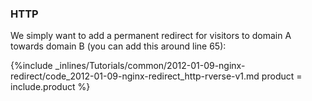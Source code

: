 <!--  usedin: [ _legacy_docker/Tutorials/2012-01-09-nginx-redirect-v1.md, _maestro/Tutorials/2012-01-09-nginx-redirect-v1.md, _node/tutorials/2012-01-09-nginx-redirect-v1.md, _rails/Tutorials/2012-01-09-nginx-redirect-v1.md] -->


### HTTP
We simply want to add a permanent redirect for visitors to domain A towards domain B (you can add this around line 65):



{%include _inlines/Tutorials/common/2012-01-09-nginx-redirect/code_2012-01-09-nginx-redirect_http-rverse-v1.md  product = include.product %}




